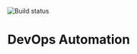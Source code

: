 ![Build status](https://sfa-gov-uk.visualstudio.com/_apis/public/build/definitions/09b6842d-a727-4612-af05-367202a644ef/122/badge)

# DevOps Automation